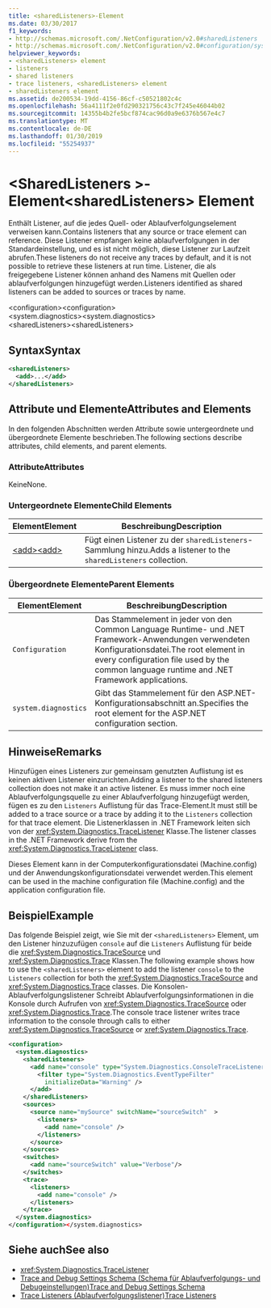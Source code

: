 ```yaml
---
title: <sharedListeners>-Element
ms.date: 03/30/2017
f1_keywords:
- http://schemas.microsoft.com/.NetConfiguration/v2.0#sharedListeners
- http://schemas.microsoft.com/.NetConfiguration/v2.0#configuration/system.diagnostics/sharedListeners
helpviewer_keywords:
- <sharedListeners> element
- listeners
- shared listeners
- trace listeners, <sharedListeners> element
- sharedListeners element
ms.assetid: de200534-19dd-4156-86cf-c50521802c4c
ms.openlocfilehash: 56a4111f2e0fd290321756c43c7f245e46044b02
ms.sourcegitcommit: 14355b4b2fe5bcf874cac96d0a9e6376b567e4c7
ms.translationtype: MT
ms.contentlocale: de-DE
ms.lasthandoff: 01/30/2019
ms.locfileid: "55254937"
---
```

# <a name="sharedlisteners-element"></a><span data-ttu-id="b00e5-102">\<SharedListeners >-Element</span><span class="sxs-lookup"><span data-stu-id="b00e5-102">\<sharedListeners> Element</span></span>
<span data-ttu-id="b00e5-103">Enthält Listener, auf die jedes Quell- oder Ablaufverfolgungselement verweisen kann.</span><span class="sxs-lookup"><span data-stu-id="b00e5-103">Contains listeners that any source or trace element can reference.</span></span>  <span data-ttu-id="b00e5-104">Diese Listener empfangen keine ablaufverfolgungen in der Standardeinstellung, und es ist nicht möglich, diese Listener zur Laufzeit abrufen.</span><span class="sxs-lookup"><span data-stu-id="b00e5-104">These listeners do not receive any traces by default, and it is not possible to retrieve these listeners at run time.</span></span> <span data-ttu-id="b00e5-105">Listener, die als freigegebene Listener können anhand des Namens mit Quellen oder ablaufverfolgungen hinzugefügt werden.</span><span class="sxs-lookup"><span data-stu-id="b00e5-105">Listeners identified as shared listeners can be added to sources or traces by name.</span></span>  
  
 <span data-ttu-id="b00e5-106">\<configuration></span><span class="sxs-lookup"><span data-stu-id="b00e5-106">\<configuration></span></span>  
<span data-ttu-id="b00e5-107">\<system.diagnostics></span><span class="sxs-lookup"><span data-stu-id="b00e5-107">\<system.diagnostics></span></span>  
<span data-ttu-id="b00e5-108">\<sharedListeners></span><span class="sxs-lookup"><span data-stu-id="b00e5-108">\<sharedListeners></span></span>  
  
## <a name="syntax"></a><span data-ttu-id="b00e5-109">Syntax</span><span class="sxs-lookup"><span data-stu-id="b00e5-109">Syntax</span></span>  
  
```xml  
<sharedListeners>   
  <add>...</add>  
</sharedListeners>  
```  
  
## <a name="attributes-and-elements"></a><span data-ttu-id="b00e5-110">Attribute und Elemente</span><span class="sxs-lookup"><span data-stu-id="b00e5-110">Attributes and Elements</span></span>  
 <span data-ttu-id="b00e5-111">In den folgenden Abschnitten werden Attribute sowie untergeordnete und übergeordnete Elemente beschrieben.</span><span class="sxs-lookup"><span data-stu-id="b00e5-111">The following sections describe attributes, child elements, and parent elements.</span></span>  
  
### <a name="attributes"></a><span data-ttu-id="b00e5-112">Attribute</span><span class="sxs-lookup"><span data-stu-id="b00e5-112">Attributes</span></span>  
 <span data-ttu-id="b00e5-113">Keine</span><span class="sxs-lookup"><span data-stu-id="b00e5-113">None.</span></span>  
  
### <a name="child-elements"></a><span data-ttu-id="b00e5-114">Untergeordnete Elemente</span><span class="sxs-lookup"><span data-stu-id="b00e5-114">Child Elements</span></span>  
  
|<span data-ttu-id="b00e5-115">Element</span><span class="sxs-lookup"><span data-stu-id="b00e5-115">Element</span></span>|<span data-ttu-id="b00e5-116">Beschreibung</span><span class="sxs-lookup"><span data-stu-id="b00e5-116">Description</span></span>|  
|-------------|-----------------|  
|[<span data-ttu-id="b00e5-117">\<add></span><span class="sxs-lookup"><span data-stu-id="b00e5-117">\<add></span></span>](../../../../../docs/framework/configure-apps/file-schema/trace-debug/add-element-for-listeners-for-trace.md)|<span data-ttu-id="b00e5-118">Fügt einen Listener zu der `sharedListeners`-Sammlung hinzu.</span><span class="sxs-lookup"><span data-stu-id="b00e5-118">Adds a listener to the `sharedListeners` collection.</span></span>|  
  
### <a name="parent-elements"></a><span data-ttu-id="b00e5-119">Übergeordnete Elemente</span><span class="sxs-lookup"><span data-stu-id="b00e5-119">Parent Elements</span></span>  
  
|<span data-ttu-id="b00e5-120">Element</span><span class="sxs-lookup"><span data-stu-id="b00e5-120">Element</span></span>|<span data-ttu-id="b00e5-121">Beschreibung</span><span class="sxs-lookup"><span data-stu-id="b00e5-121">Description</span></span>|  
|-------------|-----------------|  
|`Configuration`|<span data-ttu-id="b00e5-122">Das Stammelement in jeder von den Common Language Runtime- und .NET Framework-Anwendungen verwendeten Konfigurationsdatei.</span><span class="sxs-lookup"><span data-stu-id="b00e5-122">The root element in every configuration file used by the common language runtime and .NET Framework applications.</span></span>|  
|`system.diagnostics`|<span data-ttu-id="b00e5-123">Gibt das Stammelement für den ASP.NET-Konfigurationsabschnitt an.</span><span class="sxs-lookup"><span data-stu-id="b00e5-123">Specifies the root element for the ASP.NET configuration section.</span></span>|  
  
## <a name="remarks"></a><span data-ttu-id="b00e5-124">Hinweise</span><span class="sxs-lookup"><span data-stu-id="b00e5-124">Remarks</span></span>  
 <span data-ttu-id="b00e5-125">Hinzufügen eines Listeners zur gemeinsam genutzten Auflistung ist es keinen aktiven Listener einzurichten.</span><span class="sxs-lookup"><span data-stu-id="b00e5-125">Adding a listener to the shared listeners collection does not make it an active listener.</span></span> <span data-ttu-id="b00e5-126">Es muss immer noch eine Ablaufverfolgungsquelle zu einer Ablaufverfolgung hinzugefügt werden, fügen es zu den `Listeners` Auflistung für das Trace-Element.</span><span class="sxs-lookup"><span data-stu-id="b00e5-126">It must still be added to a trace source or a trace by adding it to the `Listeners` collection for that trace element.</span></span> <span data-ttu-id="b00e5-127">Die Listenerklassen in .NET Framework leiten sich von der <xref:System.Diagnostics.TraceListener> Klasse.</span><span class="sxs-lookup"><span data-stu-id="b00e5-127">The listener classes in the .NET Framework derive from the <xref:System.Diagnostics.TraceListener> class.</span></span>  
  
 <span data-ttu-id="b00e5-128">Dieses Element kann in der Computerkonfigurationsdatei (Machine.config) und der Anwendungskonfigurationsdatei verwendet werden.</span><span class="sxs-lookup"><span data-stu-id="b00e5-128">This element can be used in the machine configuration file (Machine.config) and the application configuration file.</span></span>  
  
## <a name="example"></a><span data-ttu-id="b00e5-129">Beispiel</span><span class="sxs-lookup"><span data-stu-id="b00e5-129">Example</span></span>  
 <span data-ttu-id="b00e5-130">Das folgende Beispiel zeigt, wie Sie mit der `<sharedListeners>` Element, um den Listener hinzuzufügen `console` auf die `Listeners` Auflistung für beide die <xref:System.Diagnostics.TraceSource> und <xref:System.Diagnostics.Trace> Klassen.</span><span class="sxs-lookup"><span data-stu-id="b00e5-130">The following example shows how to use the `<sharedListeners>` element to add the listener `console` to the `Listeners` collection for both the <xref:System.Diagnostics.TraceSource> and <xref:System.Diagnostics.Trace> classes.</span></span> <span data-ttu-id="b00e5-131">Die Konsolen-Ablaufverfolgungslistener Schreibt Ablaufverfolgungsinformationen in die Konsole durch Aufrufen von <xref:System.Diagnostics.TraceSource> oder <xref:System.Diagnostics.Trace>.</span><span class="sxs-lookup"><span data-stu-id="b00e5-131">The console trace listener writes trace information to the console through calls to either <xref:System.Diagnostics.TraceSource> or <xref:System.Diagnostics.Trace>.</span></span>  
  
```xml  
<configuration>  
  <system.diagnostics>  
    <sharedListeners>  
      <add name="console" type="System.Diagnostics.ConsoleTraceListener" >  
        <filter type="System.Diagnostics.EventTypeFilter"  
          initializeData="Warning" />  
      </add>  
    </sharedListeners>  
    <sources>  
      <source name="mySource" switchName="sourceSwitch"  >  
        <listeners>  
          <add name="console" />  
        </listeners>  
      </source>  
    </sources>  
    <switches>  
      <add name="sourceSwitch" value="Verbose"/>  
    </switches>  
    <trace>  
      <listeners>  
        <add name="console" />  
      </listeners>  
    </trace>  
  </system.diagnostics>  
</configuration></system.diagnostics>   
```  
  
## <a name="see-also"></a><span data-ttu-id="b00e5-132">Siehe auch</span><span class="sxs-lookup"><span data-stu-id="b00e5-132">See also</span></span>
- <xref:System.Diagnostics.TraceListener>
- [<span data-ttu-id="b00e5-133">Trace and Debug Settings Schema (Schema für Ablaufverfolgungs- und Debugeinstellungen)</span><span class="sxs-lookup"><span data-stu-id="b00e5-133">Trace and Debug Settings Schema</span></span>](../../../../../docs/framework/configure-apps/file-schema/trace-debug/index.md)
- [<span data-ttu-id="b00e5-134">Trace Listeners (Ablaufverfolgungslistener)</span><span class="sxs-lookup"><span data-stu-id="b00e5-134">Trace Listeners</span></span>](../../../../../docs/framework/debug-trace-profile/trace-listeners.md)
